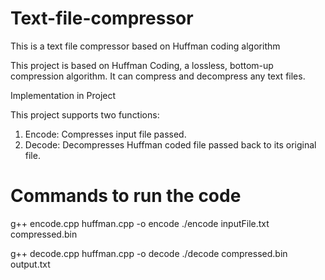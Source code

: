 # Text-file-compressor
This is a text file compressor based on Huffman coding algorithm

This project is based on Huffman Coding, a lossless, bottom-up compression algorithm. It can compress and decompress any text files.

Implementation in Project

This project supports two functions:
1) Encode: Compresses input file passed.
2) Decode: Decompresses Huffman coded file passed back to its original file.

# Commands to run the code

g++ encode.cpp huffman.cpp -o encode
./encode inputFile.txt compressed.bin

g++ decode.cpp huffman.cpp -o decode
./decode compressed.bin output.txt

